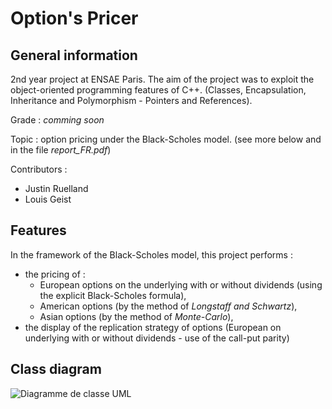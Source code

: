# Option's Pricer
## General information
2nd year project at ENSAE Paris. The aim of the project was to exploit the object-oriented programming features of C++. (Classes, Encapsulation, Inheritance and Polymorphism - Pointers and References).

Grade : *comming soon*

Topic : option pricing under the Black-Scholes model. (see more below and in the file *report_FR.pdf*)

Contributors : 
- Justin Ruelland
- Louis Geist

## Features
In the framework of the Black-Scholes model, this project performs : 
- the pricing of :
  - European options on the underlying with or without dividends (using the explicit Black-Scholes formula),
  - American options (by the method of *Longstaff and Schwartz*),
  - Asian options (by the method of *Monte-Carlo*),
- the display of the replication strategy of options (European on underlying with or without dividends - use of the call-put parity)

## Class diagram
![Diagramme de classe UML](https://github.com/louisgeist/Pricer/blob/main/DiagramUML_v3.png)
